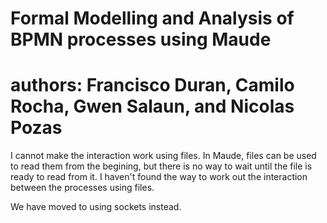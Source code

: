 # Formal Modelling and Analysis of BPMN processes using Maude
# authors: Francisco Duran, Camilo Rocha, Gwen Salaun, and Nicolas Pozas

I cannot make the interaction work using files. In Maude, files can be used to read them from the begining, but there is no way to wait until the file is ready to read from it. I haven't found the way to work out the interaction between the processes using files. 

We have moved to using sockets instead. 